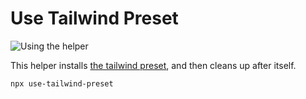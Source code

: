 # Use Tailwind Preset

![Using the helper](./demo.gif)

This helper installs [the tailwind preset](https://github.com/laravel-frontend-presets/tailwindcss), and then cleans up after itself.

```
npx use-tailwind-preset
```
